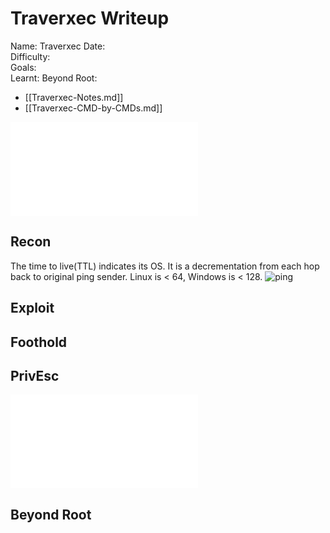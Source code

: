 # Traverxec Writeup

Name: Traverxec
Date:  
Difficulty:  
Goals:  
Learnt:
Beyond Root:

- [[Traverxec-Notes.md]]
- [[Traverxec-CMD-by-CMDs.md]]


![](Traverxec-map.excalidraw.md)

## Recon

The time to live(TTL) indicates its OS. It is a decrementation from each hop back to original ping sender. Linux is < 64, Windows is < 128.
![ping](Screenshots/ping.png)
	
## Exploit

## Foothold

## PrivEsc

![](Traverxec-map.excalidraw.md)

## Beyond Root


